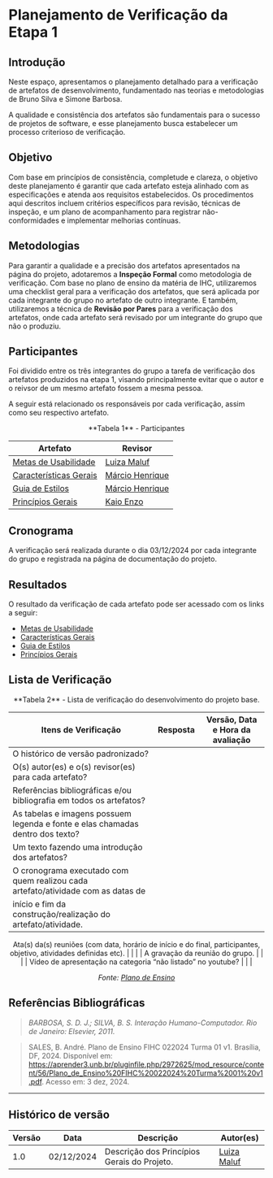 # __Planejamento de Verificação da Etapa 1__

## __Introdução__

Neste espaço, apresentamos o planejamento detalhado para a verificação de artefatos de desenvolvimento, fundamentado nas teorias e metodologias de Bruno Silva e Simone Barbosa.

A qualidade e consistência dos artefatos são fundamentais para o sucesso de projetos de software, e esse planejamento busca estabelecer um processo criterioso de verificação. 


## __Objetivo__

Com base em princípios de consistência, completude e clareza, o objetivo deste planejamento é garantir que cada artefato esteja alinhado com as especificações e atenda aos requisitos estabelecidos. 
Os procedimentos aqui descritos incluem critérios específicos para revisão, técnicas de inspeção, e um plano de acompanhamento para registrar não-conformidades e implementar melhorias contínuas.


## __Metodologias__

Para garantir a qualidade e a precisão dos artefatos apresentados na página do projeto, adotaremos a __Inspeção Formal__ como metodologia de verificação.
Com base no plano de ensino da matéria de IHC, utilizaremos uma checklist geral para a verificação dos artefatos, que será aplicada por cada integrante do grupo no artefato de outro integrante. E também, utilizaremos a técnica de __Revisão por Pares__ para a verificação dos artefatos, onde cada artefato será revisado por um integrante do grupo que não o produziu.

## __Participantes__

Foi dividido entre os três integrantes do grupo a tarefa de verificação dos artefatos produzidos na etapa 1, visando principalmente evitar que o autor e o reivsor de um mesmo artefato fossem a mesma pessoa.

A seguir está relacionado os responsáveis por cada verificação, assim como seu respectivo artefato.


<center>
**Tabela 1** - Participantes

| Artefato | Revisor |
|---------|----------|
| [Metas de Usabilidade](/docs/analiseRequisitos/metasUsabilidade.md) | [Luiza Maluf](https://github.com/LuizaMaluf)|
| [Características Gerais](/docs/analiseRequisitos/caracGerais.md) | [Márcio Henrique](https://github.com/DeM4rcio) |
| [Guia de Estilos](/docs/analiseRequisitos/guiaEstilos.md) | [Márcio Henrique](https://github.com/DeM4rcio) |
| [Princípios Gerais](/docs/analiseRequisitos/principiosGerais.md) | [Kaio Enzo](https://github.com/kaioenzo) |


</center>


## __Cronograma__

A verificação será realizada durante o dia 03/12/2024 por cada integrante do grupo e registrada na página de documentação do projeto.

## __Resultados__

O resultado da verificação de cada artefato pode ser acessado com os links a seguir:

- [Metas de Usabilidade](/docs/analiseRequisitos/metasUsabilidade.md)
- [Características Gerais](/docs/analiseRequisitos/caracGerais.md)
- [Guia de Estilos](/docs/analiseRequisitos/guiaEstilos.md)
- [Princípios Gerais](/docs/analiseRequisitos/principiosGerais.md)


## __Lista de Verificação__

<center>
**Tabela 2** - Lista de verificação do desenvolvimento do projeto base.

| Itens de Verificação | Resposta | Versão, Data e Hora da avaliação |
|----------------------|----------|----------------------------------|
| O histórico de versão padronizado? |  | |
| O(s) autor(es) e o(s) revisor(es) para cada artefato? | | |
| Referências bibliográficas e/ou bibliografia em todos os artefatos? | | |
|As tabelas e imagens possuem legenda e fonte e elas chamadas dentro dos texto? | | |
| Um texto fazendo uma introdução dos artefatos? | | |
| O cronograma executado com quem realizou cada artefato/atividade com as datas de
início e fim da construção/realização do artefato/atividade. | | |
Ata(s) da(s) reuniões (com data, horário de início e do final, participantes, objetivo,
atividades definidas etc). | | |
| A gravação da reunião do grupo. | | |
| Vídeo de apresentação na categoria “não listado” no youtube? | | |

_Fonte: [Plano de Ensino](/docs/assets/documentos/Plano_de_Ensino.pdf)_

</center>




## __Referências Bibliográficas__

> _BARBOSA, S. D. J.; SILVA, B. S. Interação Humano-Computador. Rio de Janeiro: Elsevier, 2011._

> SALES, B. André. Plano de Ensino FIHC 022024 Turma 01 v1. Brasília, DF, 2024. Disponível em: https://aprender3.unb.br/pluginfile.php/2972625/mod_resource/content/56/Plano_de_Ensino%20FIHC%20022024%20Turma%2001%20v1.pdf. Acesso em: 3 dez, 2024.

---

## __Histórico de versão__

| Versão |    Data    |      Descrição      |             Autor(es)                        |
|--------|------------|---------------------|----------------------------------------------|
| 1.0  | 02/12/2024 | Descrição dos Princípios Gerais do Projeto. | [Luiza Maluf](https://github.com/LuizaMaluf) |